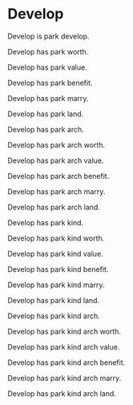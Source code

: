 # Develop

Develop is park develop.

Develop has park worth.

Develop has park value.

Develop has park benefit.

Develop has park marry.

Develop has park land.

Develop has park arch.

Develop has park arch worth.

Develop has park arch value.

Develop has park arch benefit.

Develop has park arch marry.

Develop has park arch land.

Develop has park kind.

Develop has park kind worth.

Develop has park kind value.

Develop has park kind benefit.

Develop has park kind marry.

Develop has park kind land.

Develop has park kind arch.

Develop has park kind arch worth.

Develop has park kind arch value.

Develop has park kind arch benefit.

Develop has park kind arch marry.

Develop has park kind arch land.